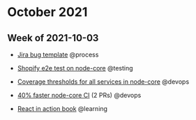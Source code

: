 # October 2021

  

## Week of 2021-10-03

  

- [Jira bug template](https://helloextend.atlassian.net/browse/TESTING-80) @process

- [Shopify e2e test on node-core](https://github.com/helloextend/node-core/pull/5760) @testing

- [Coverage thresholds for all services in node-core](https://github.com/helloextend/node-core/pull/5830) @devops

- [40% faster node-core CI](https://github.com/helloextend/node-core/pull/5821) (2 PRs) @devops

- [React in action book](https://www.manning.com/books/react-in-action) @learning